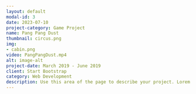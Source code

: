 ```yaml
---
layout: default
modal-id: 3
date: 2023-07-10
project-category: Game Project
name: Pang Pang Dust
thumbnail: circus.png
img: 
- cabin.png
video: PangPangDust.mp4
alt: image-alt
project-date: March 2019 - June 2019
client: Start Bootstrap
category: Web Development
description: Use this area of the page to describe your project. Lorem ipsum dolor sit amet, consectetur adipisicing elit. Mollitia neque assumenda ipsam nihil, molestias magnam, recusandae quos quis inventore quisquam velit asperiores, vitae? Reprehenderit soluta, eos quod consequuntur itaque. Nam.
---
```

